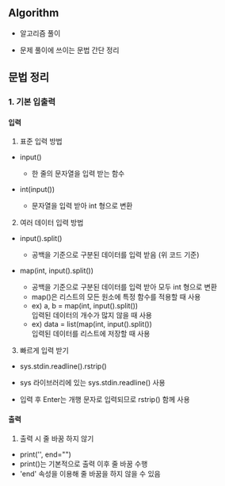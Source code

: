 ## Algorithm
- 알고리즘 풀이


- 문제 풀이에 쓰이는 문법 간단 정리

## 문법 정리

### 1. 기본 입출력

#### 입력
1. 표준 입력 방법
- input()  
  - 한 줄의 문자열을 입력 받는 함수
   
   
- int(input())  
  - 문자열을 입력 받아 int 형으로 변환

2. 여러 데이터 입력 방법


 - input().split()
 
 
   - 공백을 기준으로 구분된 데이터를 입력 받음 (위 코드 기준)
   
 - map(int, input().split())
 
 
   - 공백을 기준으로 구분된 데이터를 입력 받아 모두 int 형으로 변환
   - map()은 리스트의 모든 원소에 특정 함수를 적용할 때 사용
   - ex) a, b = map(int, input().split())  
     입력된 데이터의 개수가 많지 않을 때 사용
   - ex) data = list(map(int, input().split())  
     입력된 데이터를 리스트에 저장할 때 사용

3. 빠르게 입력 받기


 - sys.stdin.readline().rstrip()
 
 
  - sys 라이브러리에 있는 sys.stdin.readline() 사용
  - 입력 후 Enter는 개행 문자로 입력되므로 rstrip() 함께 사용

#### 출력
1. 출력 시 줄 바꿈 하지 않기
 - print('', end="")
  - print()는 기본적으로 출력 이후 줄 바꿈 수행
  - 'end' 속성을 이용해 줄 바꿈을 하지 않을 수 있음
